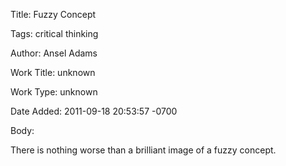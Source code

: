 Title:  Fuzzy Concept

Tags:   critical thinking

Author: Ansel Adams

Work Title: unknown

Work Type: unknown

Date Added: 2011-09-18 20:53:57 -0700

Body: 

There is nothing worse than a brilliant image of a fuzzy concept.

